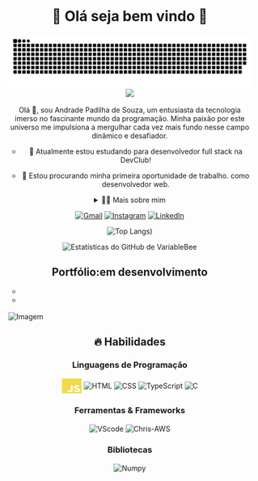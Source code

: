 
  <div id="user-content-toc">
  <ul align="center">
  <summary><h1 style="display: inline-block">👋  Olá seja bem vindo 👋 </h1></summary>
    <!--- snake --->
  
  <div align="center">
  <img  src="https://github.com/1999AZZAR/1999AZZAR/blob/main/resources/img/grid-snake.svg"
        alt="snake" /></a>
  <img  src="https://resources/img/waving.gif"
  </div>
  </div>

    
   <p>
    Olá 👋, sou Andrade Padilha de Souza, um entusiasta da tecnologia imerso no fascinante mundo da programação. Minha paixão por este 
    universo me impulsiona a mergulhar cada vez mais fundo nesse campo dinâmico e desafiador.

  - 🌱 Atualmente estou estudando para desenvolvedor full stack na DevClub! 

  - 🔭 Estou procurando minha primeira oportunidade de trabalho. como desenvolvedor web.
  </p>

  <!-- Dropdown -->
  <details>
  <summary>👨‍💻 Mais sobre mim</summary>

   - 💬 Olá, sou Andrade Padilha de Souza tenho 31 anos, residente em Curitiba/PR. Estou buscando uma transição para uma carreira mais 
   centrada em desenvolvimento web, onde eu possa continuar aprendendo, crescer profissionalmente e compartilhar conhecimento 
   diariamente. Estou preparado para enfrentar novos desafios e contribuir para o sucesso da equipe..

  - ⚡ Gosto de ler um bom livro, além de assistir filmes e jogar videogames nas horas vagas! Acredito que nossos interesses pessoais 
  contribuem para uma percepção mais refinada das coisas e para a resolução de problemas. \o/
  </details>

<!-- Links -->
[![Gmail](https://img.shields.io/badge/Gmail-D14836?style=for-the-badge&logo=gmail&logoColor=white)](andradeade08@gmail.com)
[![Instagram](https://img.shields.io/badge/Instagram-E4405F?style=for-the-badge&logo=instagram&logoColor=white)](www.instagram.com/andradepadilha_dev)
[![LinkedIn](https://img.shields.io/badge/LinkedIn-0077B5?style=for-the-badge&logo=linkedin&logoColor=white)](www.linkedin.com/in/andrade-padilha-de-souza-277885269/)

<!-- Estatísticas do GitHub % das feramentas mais utilizadas  -->
![Top Langs](https://github-readme-stats.vercel.app/api/top-langs/?username=anuraghazra&theme=blue-green))


<!-- Estatísticas do GitHub -->
![Estatísticas do GitHub de VariableBee](https://github-readme-stats.vercel.app/api?username=Andradepadilhadev&show_icons=true&theme=blue-green)


<!-- Portfólio -->
## Portfólio:em desenvolvimento 
- 
- 

  <!-- GIF -->
  <p align="left">
  <img align="center" src="https://github.com/VariableBee/VariableBee/assets/77739311/4e9f41af-6b57-49a7-b15a-74322e96b4d7" alt="Imagem">
  </p>

  ## 🔥 Habilidades
  <!-- Habilidades: Linguagens de Programação -->
  <div style="flex-basis: 48%;">
  <h3>Linguagens de Programação</h3>
  <img align="center" alt="Js" height="30" width="40" 
  src="https://raw.githubusercontent.com/devicons/devicon/master/icons/javascript/javascript-plain.svg">
  <img align="center" alt="HTML" height="30" width="40" src="https://raw.githubusercontent.com/devicons/devicon/master/icons/html5/html5- 
  original.svg">
  <img align="center" alt="CSS" height="30" width="40" src="https://raw.githubusercontent.com/devicons/devicon/master/icons/css3/css3- 
  original.svg">
  <img align="center" alt="TypeScript" height="30" width="40"  src="https://img.shields.io/badge/TypeScript-007ACC?style=for-the- 
  badge&logo=typescript&logoColor=white)](https://img.shields.io/badge/TypeScript-007ACC?style=for-the- 
  badge&logo=typescript&logoColor=white)">
  <img align="center" alt="C" height="30" width="40" src="https://img.shields.io/badge/Node.js-43853D?style=for-the- 
  badge&logo=node.js&logoColor=white">
  </div>
  
  <!-- Habilidades: Ferramentas e Frameworks -->
  <div style="flex-basis: 48%;">
  <h3>Ferramentas & Frameworks</h3>
  <img align="center" alt="VScode" height="30" width="40" src="https://cdn.jsdelivr.net/gh/devicons/devicon/icons/vscode/vscode- 
   original.svg">
  <img align="center" alt="Chris-AWS" height="30" width="40" src="https://cdn.jsdelivr.net/gh/devicons/devicon/icons/git/git- 
  original.svg">

  
  
  <!-- Habilidades: Bibliotecas -->
  <div style="flex-basis: 48%;">
    <h3>Bibliotecas</h3>
    <img align="center" alt="Numpy" height="30" width="40" src="https://cdn.jsdelivr.net/gh/devicons/devicon/icons/numpy/numpy-original.svg">
    <img align="center" alt="Pandas" src="https://raw.githubusercontent.com/devicons/devicon/2ae2a900d2f041da66e950



